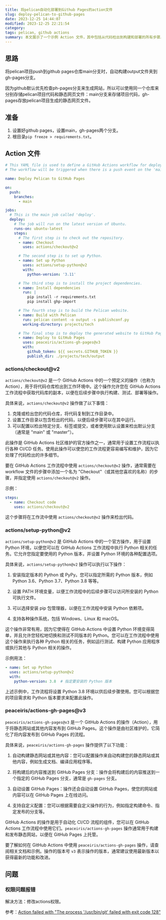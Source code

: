 ```yaml
---
title: 将pelican自动化部署到Github Pages的action文件
slug: deploy-pelican-to-github-pages
date: 2023-12-25 14:44:07
modified: 2023-12-25 22:21:54
category: 
tags: pelican, github actions
summary: 本文展示了一个示例 Action 文件，其中包括从代码检出到构建和部署的所有步骤。此外，我们介绍了一些常用的 GitHub Actions 操作，如 'actions/checkout@v2' 和 'actions/setup-python@v2'，以及如何使用 'peaceiris/actions-gh-pages@v3' 操作将生成的网站发布到 GitHub Pages。这个文章帮助您轻松自动化部署 Pelican 网站并提高可访问性。
---
```


## 思路

将pelican项目push到github pages仓库main分支时，自动构建output文件夹到gh-pages分支。

因为github默认优先检查ph-pages分支来生成网站，所以可以使用同一个仓库来分别存储pelican项目代码和静态网页文件：main分支来存储项目代码，gh-pages存放pelican项目生成的静态网页文件。

## 准备

1. 设置好github pages，设置main，gh-pages两个分支。
2. 根目录`pip freeze > requirements.txt`。

## Action 文件

```yaml
# This YAML file is used to define a GitHub Actions workflow for deploying a Pelican website to GitHub Pages.
# The workflow will be triggered when there is a push event on the 'main' branch.

name: Deploy Pelican to GitHub Pages

on:
  push:
    branches:
      - main  

jobs:
  # This is the main job called 'deploy'.
  deploy:
    # The job will run on the latest version of Ubuntu.
    runs-on: ubuntu-latest
    steps:
      # The first step is to check out the repository.
      - name: Checkout
        uses: actions/checkout@v2

      # The second step is to set up Python.
      - name: Set up Python
        uses: actions/setup-python@v2
        with:
          python-version: '3.11'

      # The third step is to install the project dependencies.
      - name: Install dependencies
        run: |
          pip install -r requirements.txt
          pip install ghp-import

      # The fourth step is to build the Pelican website.
      - name: Build with Pelican
        run: pelican content -o output -s publishconf.py
        working-directory: projects/tech

      # The final step is to deploy the generated website to GitHub Pages using the 'peaceiris/actions-gh-pages' action.
      - name: Deploy to GitHub Pages
        uses: peaceiris/actions-gh-pages@v3
        with:
          github_token: ${{ secrets.GITHUB_TOKEN }}
          publish_dir: ./projects/tech/output
```

### actions/checkout@v2

`actions/checkout@v2` 是一个 GitHub Actions 中的一个预定义的操作（也称为 Action），用于将代码仓库检出到工作环境中。这个操作允许您在 GitHub Actions 工作流程中获取代码库的副本，以便在后续步骤中执行构建、测试、部署等操作。

具体来说，`actions/checkout@v2` 操作做了以下事情：

1. 克隆或检出您的代码仓库，将代码复制到工作目录中。
2. 设置工作目录以包含检出的代码，以便后续步骤可以在其中运行。
3. 可以配置以检出特定分支、标签或提交，或者使用默认设置来检出默认分支（通常是 "main" 或 "master"）。

此操作是 GitHub Actions 社区维护的官方操作之一，通常用于设置工作流程以执行各种 CI/CD 任务。使用此操作可以使您的工作流程更容易编写和维护，因为它处理了代码检出的许多细节。

要在 GitHub Actions 工作流程中使用 `actions/checkout@v2` 操作，通常需要在 workflow 文件的步骤中添加一个名为 "Checkout"（或其他您喜欢的名称）的步骤，并指定使用 `actions/checkout@v2` 操作。

示例：

```yaml
steps:
  - name: Checkout code
    uses: actions/checkout@v2
```

这个步骤将在工作流中使用 `actions/checkout@v2` 操作来检出代码。

### actions/setup-python@v2

`actions/setup-python@v2` 是 GitHub Actions 中的一个官方操作，用于设置 Python 环境，以便您可以在 GitHub Actions 工作流程中执行 Python 相关的任务。它允许您指定要使用的 Python 版本，并设置 Python 环境的各种配置选项。

具体来说，`actions/setup-python@v2` 操作可以执行以下操作：

1. 安装指定版本的 Python 或 PyPy。您可以指定所需的 Python 版本，例如 Python 3.6、Python 3.7、Python 3.8 等等。

2. 设置 PATH 环境变量，以便工作流程中的后续步骤可以访问所安装的 Python 可执行文件。

3. 可以选择安装 pip 包管理器，以便在工作流程中安装 Python 依赖项。

4. 支持各种操作系统，包括 Windows、Linux 和 macOS。

这个操作非常有用，因为它使得在 GitHub Actions 中设置 Python 环境变得简单，并且允许您轻松地切换和测试不同版本的 Python。您可以在工作流程中使用这个操作来执行各种 Python 相关的任务，例如运行测试、构建 Python 应用程序或执行其他与 Python 相关的操作。

示例用法：

```yaml
- name: Set up Python
  uses: actions/setup-python@v2
  with:
    python-version: 3.8  # 指定要安装的 Python 版本
```

上述示例中，工作流程将设置 Python 3.8 环境以供后续步骤使用。您可以根据您的项目需求和 Python 版本要求来配置此操作。

### peaceiris/actions-gh-pages@v3

`peaceiris/actions-gh-pages@v3` 是一个 GitHub Actions 的操作（Action），用于将静态网站或其他内容发布到 GitHub Pages。这个操作是由社区维护的，它简化了将内容发布到 GitHub Pages 的流程。

具体来说，`peaceiris/actions-gh-pages` 操作提供了以下功能：

1. 自动构建静态网站或其他内容：您可以配置操作来自动构建您的静态网站或其他内容，例如生成文档、编译应用程序等。

2. 将构建后的内容推送到 GitHub Pages 分支：操作会将构建后的内容推送到一个指定的 GitHub Pages 分支，通常是 `gh-pages` 分支。

3. 自动设置 GitHub Pages：操作还会自动设置 GitHub Pages，使您的网站或内容可以在 GitHub Pages 上在线访问。

4. 支持自定义配置：您可以根据需要自定义操作的行为，例如指定构建命令、指定发布的分支等。

GitHub Actions 的操作是用于自动化 CI/CD 流程的组件，您可以在 GitHub Actions 工作流程中使用它们。`peaceiris/actions-gh-pages` 操作通常用于构建和发布静态网站，以便在 GitHub Pages 上托管。

要了解如何在 GitHub Actions 中使用 `peaceiris/actions-gh-pages` 操作，请查阅相关文档和示例。操作的版本号 `v3` 表示操作的版本，通常建议使用最新版本以获得最新的功能和改进。

## 问题

### 权限问题报错

解决方法：修改actions权限。

参考：[Action failed with "The process '/usr/bin/git' failed with exit code 128"](https://stackoverflow.com/questions/76023778/action-failed-with-the-process-usr-bin-git-failed-with-exit-code-128)
